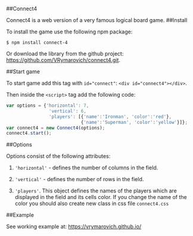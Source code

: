 ##Connect4

Connect4 is a web version of a very famous logical board game.
##Install

To install the game use the following npm package:

`$ npm install connect-4`

Or download the library from the github project: https://github.com/VRymarovich/connect4.git.

##Start game

To start game add this tag with `id="connect"`:
`<div id="connect4"></div>`.


Then inside the `<script>` tag add the following code:

```javascript
var options = {'horizontal': 7,
                'vertical': 6,
                'players': [{'name':'Ironman', 'color':'red'}, 
                            {'name':'Superman', 'color':'yellow'}]};
var connect4 = new Connect4(options);
connect4.start();
```
##Options

Options consist of the following attributes:


1. `'horizontal'` - defines the number of columns in the field.


2. `'vertical'` - defines the number of rows in the field.


3. `'players'`. This object defines the names of the players which are displayed in the field and its cells color. If you change the name of the color you should also create new class in css file `connect4.css`


##Example

See working example at:
https://vrymarovich.github.io/
